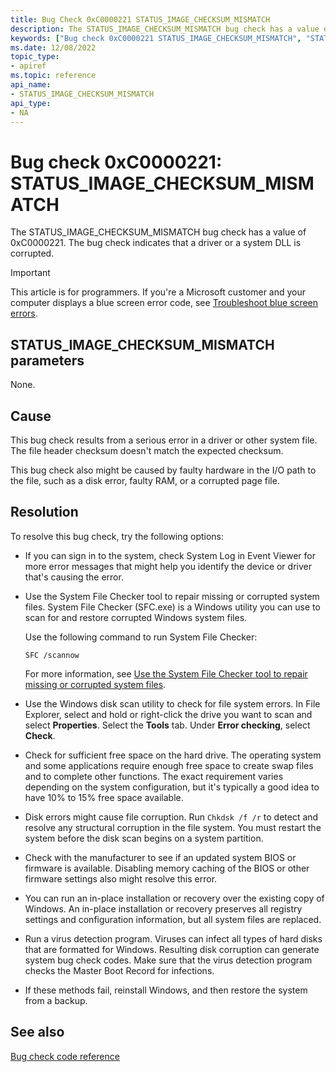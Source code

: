 ```yaml
---
title: Bug Check 0xC0000221 STATUS_IMAGE_CHECKSUM_MISMATCH
description: The STATUS_IMAGE_CHECKSUM_MISMATCH bug check has a value of 0xC0000221 and indicates that a driver or a system DLL is corrupted.
keywords: ["Bug check 0xC0000221 STATUS_IMAGE_CHECKSUM_MISMATCH", "STATUS_IMAGE_CHECKSUM_MISMATCH"]
ms.date: 12/08/2022
topic_type:
- apiref
ms.topic: reference
api_name:
- STATUS_IMAGE_CHECKSUM_MISMATCH
api_type:
- NA
---
```


# Bug check 0xC0000221: STATUS_IMAGE_CHECKSUM_MISMATCH

The STATUS_IMAGE_CHECKSUM_MISMATCH bug check has a value of 0xC0000221. The bug check indicates that a driver or a system DLL is corrupted.

> [!IMPORTANT]
> This article is for programmers. If you're a Microsoft customer and your computer displays a blue screen error code, see [Troubleshoot blue screen errors](https://www.windows.com/stopcode).

## STATUS_IMAGE_CHECKSUM_MISMATCH parameters

None.

## Cause

This bug check results from a serious error in a driver or other system file. The file header checksum doesn't match the expected checksum.

This bug check also might be caused by faulty hardware in the I/O path to the file, such as a disk error, faulty RAM, or a corrupted page file.

## Resolution

To resolve this bug check, try the following options:

- If you can sign in to the system, check System Log in Event Viewer for more error messages that might help you identify the device or driver that's causing the error.

- Use the System File Checker tool to repair missing or corrupted system files. System File Checker (SFC.exe) is a Windows utility you can use to scan for and restore corrupted Windows system files.

   Use the following command to run System File Checker:

   ```console
   SFC /scannow
   ```

   For more information, see [Use the System File Checker tool to repair missing or corrupted system files](https://support.microsoft.com/help/929833/use-the-system-file-checker-tool-to-repair-missing-or-corrupted-system).

- Use the Windows disk scan utility to check for file system errors. In File Explorer, select and hold or right-click the drive you want to scan and select **Properties**. Select the **Tools** tab. Under **Error checking**, select **Check**.

- Check for sufficient free space on the hard drive. The operating system and some applications require enough free space to create swap files and to complete other functions. The exact requirement varies depending on the system configuration, but it's typically a good idea to have 10% to 15% free space available.

- Disk errors might cause file corruption. Run `Chkdsk /f /r` to detect and resolve any structural corruption in the file system. You must restart the system before the disk scan begins on a system partition.

- Check with the manufacturer to see if an updated system BIOS or firmware is available. Disabling memory caching of the BIOS or other firmware settings also might resolve this error.

- You can run an in-place installation or recovery over the existing copy of Windows. An in-place installation or recovery preserves all registry settings and configuration information, but all system files are replaced.

- Run a virus detection program. Viruses can infect all types of hard disks that are formatted for Windows. Resulting disk corruption can generate system bug check codes. Make sure that the virus detection program checks the Master Boot Record for infections.

- If these methods fail, reinstall Windows, and then restore the system from a backup.

## See also

[Bug check code reference](bug-check-code-reference2.md)
